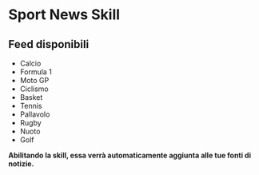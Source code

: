 # Sport News Skill

## Feed disponibili

- Calcio
- Formula 1
- Moto GP
- Ciclismo
- Basket
- Tennis
- Pallavolo
- Rugby
- Nuoto
- Golf

**Abilitando la skill, essa verrà automaticamente aggiunta alle tue fonti di
notizie.**
